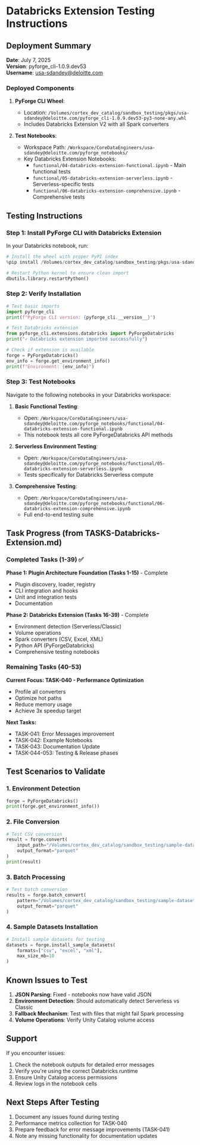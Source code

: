 # Databricks Extension Testing Instructions

## Deployment Summary

**Date**: July 7, 2025  
**Version**: pyforge_cli-1.0.9.dev53  
**Username**: usa-sdandey@deloitte.com  

### Deployed Components

1. **PyForge CLI Wheel**:
   - Location: `/Volumes/cortex_dev_catalog/sandbox_testing/pkgs/usa-sdandey@deloitte.com/pyforge_cli-1.0.9.dev53-py3-none-any.whl`
   - Includes Databricks Extension V2 with all Spark converters

2. **Test Notebooks**:
   - Workspace Path: `/Workspace/CoreDataEngineers/usa-sdandey@deloitte.com/pyforge_notebooks/`
   - Key Databricks Extension Notebooks:
     - `functional/04-databricks-extension-functional.ipynb` - Main functional tests
     - `functional/05-databricks-extension-serverless.ipynb` - Serverless-specific tests
     - `functional/06-databricks-extension-comprehensive.ipynb` - Comprehensive tests

## Testing Instructions

### Step 1: Install PyForge CLI with Databricks Extension

In your Databricks notebook, run:

```python
# Install the wheel with proper PyPI index
%pip install /Volumes/cortex_dev_catalog/sandbox_testing/pkgs/usa-sdandey@deloitte.com/pyforge_cli-1.0.9.dev53-py3-none-any.whl --no-cache-dir --quiet --index-url https://pypi.org/simple/ --trusted-host pypi.org

# Restart Python kernel to ensure clean import
dbutils.library.restartPython()
```

### Step 2: Verify Installation

```python
# Test basic imports
import pyforge_cli
print(f"PyForge CLI version: {pyforge_cli.__version__}")

# Test Databricks extension
from pyforge_cli.extensions.databricks import PyForgeDatabricks
print("✓ Databricks extension imported successfully")

# Check if extension is available
forge = PyForgeDatabricks()
env_info = forge.get_environment_info()
print(f"Environment: {env_info}")
```

### Step 3: Test Notebooks

Navigate to the following notebooks in your Databricks workspace:

1. **Basic Functional Testing**: 
   - Open: `/Workspace/CoreDataEngineers/usa-sdandey@deloitte.com/pyforge_notebooks/functional/04-databricks-extension-functional.ipynb`
   - This notebook tests all core PyForgeDatabricks API methods

2. **Serverless Environment Testing**:
   - Open: `/Workspace/CoreDataEngineers/usa-sdandey@deloitte.com/pyforge_notebooks/functional/05-databricks-extension-serverless.ipynb`
   - Tests specifically for Databricks Serverless compute

3. **Comprehensive Testing**:
   - Open: `/Workspace/CoreDataEngineers/usa-sdandey@deloitte.com/pyforge_notebooks/functional/06-databricks-extension-comprehensive.ipynb`
   - Full end-to-end testing suite

## Task Progress (from TASKS-Databricks-Extension.md)

### Completed Tasks (1-39) ✅

**Phase 1: Plugin Architecture Foundation (Tasks 1-15)** - Complete
- Plugin discovery, loader, registry
- CLI integration and hooks
- Unit and integration tests
- Documentation

**Phase 2: Databricks Extension (Tasks 16-39)** - Complete
- Environment detection (Serverless/Classic)
- Volume operations
- Spark converters (CSV, Excel, XML)
- Python API (PyForgeDatabricks)
- Comprehensive testing notebooks

### Remaining Tasks (40-53)

**Current Focus: TASK-040 - Performance Optimization**
- Profile all converters
- Optimize hot paths
- Reduce memory usage
- Achieve 3x speedup target

**Next Tasks:**
- TASK-041: Error Messages improvement
- TASK-042: Example Notebooks
- TASK-043: Documentation Update
- TASK-044-053: Testing & Release phases

## Test Scenarios to Validate

### 1. Environment Detection
```python
forge = PyForgeDatabricks()
print(forge.get_environment_info())
```

### 2. File Conversion
```python
# Test CSV conversion
result = forge.convert(
    input_path="/Volumes/cortex_dev_catalog/sandbox_testing/sample-datasets/csv/sample.csv",
    output_format="parquet"
)
print(result)
```

### 3. Batch Processing
```python
# Test batch conversion
results = forge.batch_convert(
    pattern="/Volumes/cortex_dev_catalog/sandbox_testing/sample-datasets/csv/*.csv",
    output_format="parquet"
)
```

### 4. Sample Datasets Installation
```python
# Install sample datasets for testing
datasets = forge.install_sample_datasets(
    formats=["csv", "excel", "xml"],
    max_size_mb=10
)
```

## Known Issues to Test

1. **JSON Parsing**: Fixed - notebooks now have valid JSON
2. **Environment Detection**: Should automatically detect Serverless vs Classic
3. **Fallback Mechanism**: Test with files that might fail Spark processing
4. **Volume Operations**: Verify Unity Catalog volume access

## Support

If you encounter issues:
1. Check the notebook outputs for detailed error messages
2. Verify you're using the correct Databricks runtime
3. Ensure Unity Catalog access permissions
4. Review logs in the notebook cells

## Next Steps After Testing

1. Document any issues found during testing
2. Performance metrics collection for TASK-040
3. Prepare feedback for error message improvements (TASK-041)
4. Note any missing functionality for documentation updates